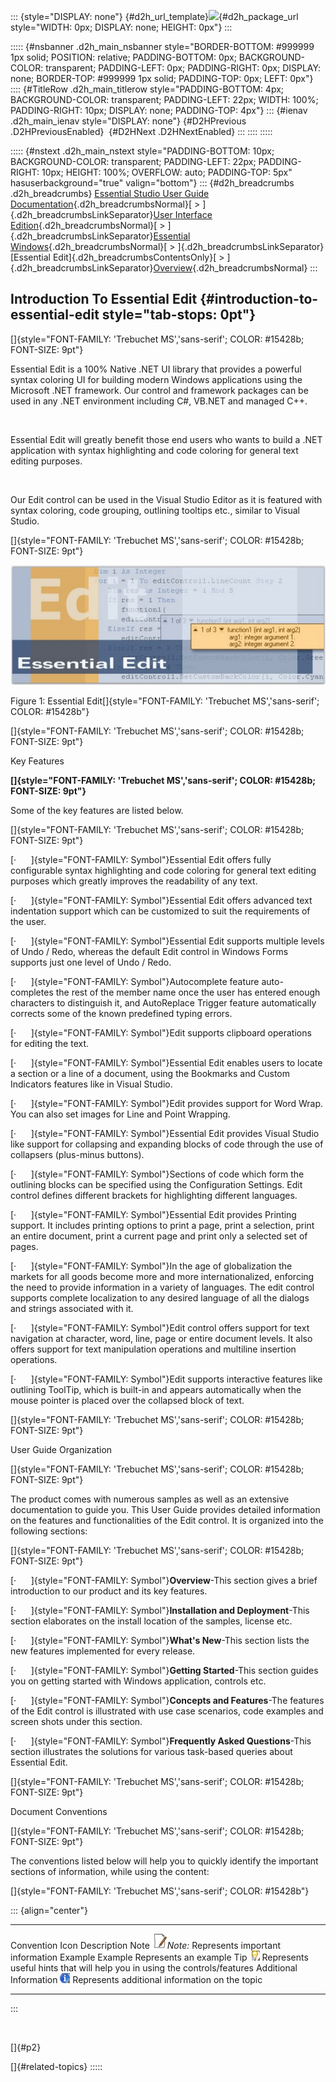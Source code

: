 ::: {style="DISPLAY: none"}
[](ms-xhelp:///?Id=d2h_url_template){#d2h_url_template}![](!package_url!){#d2h_package_url style="WIDTH: 0px; DISPLAY: none; HEIGHT: 0px"}
:::

::::: {#nsbanner .d2h_main_nsbanner style="BORDER-BOTTOM: #999999 1px solid; POSITION: relative; PADDING-BOTTOM: 0px; BACKGROUND-COLOR: transparent; PADDING-LEFT: 0px; PADDING-RIGHT: 0px; DISPLAY: none; BORDER-TOP: #999999 1px solid; PADDING-TOP: 0px; LEFT: 0px"}
:::: {#TitleRow .d2h_main_titlerow style="PADDING-BOTTOM: 4px; BACKGROUND-COLOR: transparent; PADDING-LEFT: 22px; WIDTH: 100%; PADDING-RIGHT: 10px; DISPLAY: none; PADDING-TOP: 4px"}
::: {#ienav .d2h_main_ienav style="DISPLAY: none"}
[](ms-xhelp:///?Id=96917226-23c2-4b07-af1f-9aed5b1cef90){#D2HPrevious .D2HPreviousEnabled}  [](ms-xhelp:///?Id=3515c80c-72ac-4df7-acec-a8311d639b03){#D2HNext .D2HNextEnabled}
:::
::::
:::::

::::: {#nstext .d2h_main_nstext style="PADDING-BOTTOM: 10px; BACKGROUND-COLOR: transparent; PADDING-LEFT: 22px; PADDING-RIGHT: 10px; HEIGHT: 100%; OVERFLOW: auto; PADDING-TOP: 5px" hasuserbackground="true" valign="bottom"}
::: {#d2h_breadcrumbs .d2h_breadcrumbs}
[Essential Studio User Guide Documentation](ms-xhelp:///?Id=12457748-09e3-4d74-a240-8e049cedf030){.d2h_breadcrumbsNormal}[ \> ]{.d2h_breadcrumbsLinkSeparator}[User Interface Edition](ms-xhelp:///?Id=c29296b7-531c-413b-a0ec-488ca1f7f669){.d2h_breadcrumbsNormal}[ \> ]{.d2h_breadcrumbsLinkSeparator}[Essential Windows](ms-xhelp:///?Id=e60759d8-47a4-4570-9d7a-16a68d63f2ea){.d2h_breadcrumbsNormal}[ \> ]{.d2h_breadcrumbsLinkSeparator}[Essential Edit]{.d2h_breadcrumbsContentsOnly}[ \> ]{.d2h_breadcrumbsLinkSeparator}[Overview](ms-xhelp:///?Id=96917226-23c2-4b07-af1f-9aed5b1cef90){.d2h_breadcrumbsNormal}
:::

## Introduction To Essential Edit {#introduction-to-essential-edit style="tab-stops: 0pt"}

[]{style="FONT-FAMILY: 'Trebuchet MS','sans-serif'; COLOR: #15428b; FONT-SIZE: 9pt"} 

Essential Edit is a 100% Native .NET UI library that provides a powerful syntax coloring UI for building modern Windows applications using the Microsoft .NET framework. Our control and framework packages can be used in any .NET environment including C#, VB.NET and managed C++.

 

Essential Edit will greatly benefit those end users who wants to build a .NET application with syntax highlighting and code coloring for general text editing purposes.

 

Our Edit control can be used in the Visual Studio Editor as it is featured with syntax coloring, code grouping, outlining tooltips etc., similar to Visual Studio.

[]{style="FONT-FAMILY: 'Trebuchet MS','sans-serif'; COLOR: #15428b; FONT-SIZE: 9pt"} 

![](ImagesExt/image90_0.jpg)

Figure 1: Essential Edit[]{style="FONT-FAMILY: 'Trebuchet MS','sans-serif'; COLOR: #15428b"}

[]{style="FONT-FAMILY: 'Trebuchet MS','sans-serif'; COLOR: #15428b; FONT-SIZE: 9pt"} 

Key Features

**[]{style="FONT-FAMILY: 'Trebuchet MS','sans-serif'; COLOR: #15428b; FONT-SIZE: 9pt"}** 

Some of the key features are listed below.

[]{style="FONT-FAMILY: 'Trebuchet MS','sans-serif'; COLOR: #15428b; FONT-SIZE: 9pt"} 

[·      ]{style="FONT-FAMILY: Symbol"}Essential Edit offers fully configurable syntax highlighting and code coloring for general text editing purposes which greatly improves the readability of any text.

[·      ]{style="FONT-FAMILY: Symbol"}Essential Edit offers advanced text indentation support which can be customized to suit the requirements of the user.

[·      ]{style="FONT-FAMILY: Symbol"}Essential Edit supports multiple levels of Undo / Redo, whereas the default Edit control in Windows Forms supports just one level of Undo / Redo.

[·      ]{style="FONT-FAMILY: Symbol"}Autocomplete feature auto-completes the rest of the member name once the user has entered enough characters to distinguish it, and AutoReplace Trigger feature automatically corrects some of the known predefined typing errors.

[·      ]{style="FONT-FAMILY: Symbol"}Edit supports clipboard operations for editing the text.

[·      ]{style="FONT-FAMILY: Symbol"}Essential Edit enables users to locate a section or a line of a document, using the Bookmarks and Custom Indicators features like in Visual Studio.

[·      ]{style="FONT-FAMILY: Symbol"}Edit provides support for Word Wrap. You can also set images for Line and Point Wrapping.

[·      ]{style="FONT-FAMILY: Symbol"}Essential Edit provides Visual Studio like support for collapsing and expanding blocks of code through the use of collapsers (plus-minus buttons).

[·      ]{style="FONT-FAMILY: Symbol"}Sections of code which form the outlining blocks can be specified using the Configuration Settings. Edit control defines different brackets for highlighting different languages.

[·      ]{style="FONT-FAMILY: Symbol"}Essential Edit provides Printing support. It includes printing options to print a page, print a selection, print an entire document, print a current page and print only a selected set of pages.

[·      ]{style="FONT-FAMILY: Symbol"}In the age of globalization the markets for all goods become more and more internationalized, enforcing the need to provide information in a variety of languages. The edit control supports complete localization to any desired language of all the dialogs and strings associated with it.

[·      ]{style="FONT-FAMILY: Symbol"}Edit control offers support for text navigation at character, word, line, page or entire document levels. It also offers support for text manipulation operations and multiline insertion operations.

[·      ]{style="FONT-FAMILY: Symbol"}Edit supports interactive features like outlining ToolTip, which is built-in and appears automatically when the mouse pointer is placed over the collapsed block of text.

[]{style="FONT-FAMILY: 'Trebuchet MS','sans-serif'; COLOR: #15428b; FONT-SIZE: 9pt"} 

User Guide Organization

[]{style="FONT-FAMILY: 'Trebuchet MS','sans-serif'; COLOR: #15428b; FONT-SIZE: 9pt"} 

The product comes with numerous samples as well as an extensive documentation to guide you. This User Guide provides detailed information on the features and functionalities of the Edit control. It is organized into the following sections:

[]{style="FONT-FAMILY: 'Trebuchet MS','sans-serif'; COLOR: #15428b; FONT-SIZE: 9pt"} 

[·      ]{style="FONT-FAMILY: Symbol"}**Overview**-This section gives a brief introduction to our product and its key features.

[·      ]{style="FONT-FAMILY: Symbol"}**Installation and Deployment**-This section elaborates on the install location of the samples, license etc.

[·      ]{style="FONT-FAMILY: Symbol"}**What\'s New**-This section lists the new features implemented for every release.

[·      ]{style="FONT-FAMILY: Symbol"}**Getting Started**-This section guides you on getting started with Windows application, controls etc.

[·      ]{style="FONT-FAMILY: Symbol"}**Concepts and Features**-The features of the Edit control is illustrated with use case scenarios, code examples and screen shots under this section.

[·      ]{style="FONT-FAMILY: Symbol"}**Frequently Asked Questions**-This section illustrates the solutions for various task-based queries about Essential Edit.

[]{style="FONT-FAMILY: 'Trebuchet MS','sans-serif'; COLOR: #15428b; FONT-SIZE: 9pt"} 

Document Conventions

[]{style="FONT-FAMILY: 'Trebuchet MS','sans-serif'; COLOR: #15428b; FONT-SIZE: 9pt"} 

The conventions listed below will help you to quickly identify the important sections of information, while using the content:

[]{style="FONT-FAMILY: 'Trebuchet MS','sans-serif'; COLOR: #15428b"} 

::: {align="center"}
  ------------------------ ------------------------------------- ---------------------------------------------------------------------------
  Convention               Icon                                  Description
  Note                     ![](ImagesExt/image90_1.jpg)*Note:*   Represents important information
  Example                  Example                               Represents an example
  Tip                      ![](ImagesExt/image90_2.jpg)          Represents useful hints that will help you in using the controls/features
  Additional Information   ![](ImagesExt/image90_3.jpg)          Represents additional information on the topic
  ------------------------ ------------------------------------- ---------------------------------------------------------------------------
:::

 

[]{#p2} 

[]{#related-topics}
:::::
